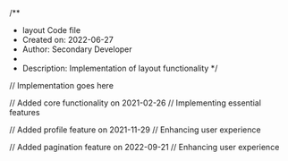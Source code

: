 /**
 * layout Code file
 * Created on: 2022-06-27
 * Author: Secondary Developer
 *
 * Description: Implementation of layout functionality
 */
 
// Implementation goes here


// Added core functionality on 2021-02-26
// Implementing essential features

// Added profile feature on 2021-11-29
// Enhancing user experience

// Added pagination feature on 2022-09-21
// Enhancing user experience
